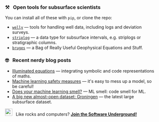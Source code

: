 ### :hammer_and_pick: &nbsp; Open tools for subsurface scientists

You can install all of these with `pip`, or clone the repo:

- [`welly`](https://github.com/agile-geoscience/welly) &mdash; tools for handling well data, including logs and deviation surveys.
- [`striplog`](https://github.com/agile-geoscience/striplog) &mdash; a data type for subsurface intervals, e.g. striplogs or stratigraphic columns.
- [`bruges`](https://github.com/agile-geoscience/bruges) &mdash; a Bag of Really Useful Geophysical Equations and Stuff.

### :nerd_face: &nbsp; Recent nerdy blog posts

- [Illuminated equations](https://agilescientific.com/blog/2021/1/14/illuminated-equations) &mdash; integrating symbolic and code representations of maths.
- [Machine learning safety measures](https://agilescientific.com/blog/2021/1/7/machine-learning-safety-measures) &mdash; it's easy to mess up a model, so be careful!
- [Does your machine learning smell?](https://agilescientific.com/blog/2020/12/15/does-your-machine-learning-smell) &mdash; ML smell: code smell for ML.
- [A big new almost-open dataset: Groningen](https://agilescientific.com/blog/2020/12/7/big-new-almost-open-data) &mdash; the latest large subsurface dataset.
<!--
- [Geoscientist, challenge thyself](https://agilescientific.com/blog/2020/4/16/geoscientist-challenge-thyself) &mdash; a short series of coding challenges.
- [Visual explanations of mathematics](https://agilescientific.com/blog/2020/2/25/visual-explanations-of-mathematics) &mdash; illuminated equations.
-->

<!--
### Favourite projects
- geosci.ai
- kata
- pickgthis.io
-->

<img src="https://pbs.twimg.com/profile_images/1460207519763214338/-3Uj5Z1v_400x400.jpg" width=24px /> &nbsp; Like rocks and computers? [**Join the Software Underground!**](https://softwareunderground.org/slack)
